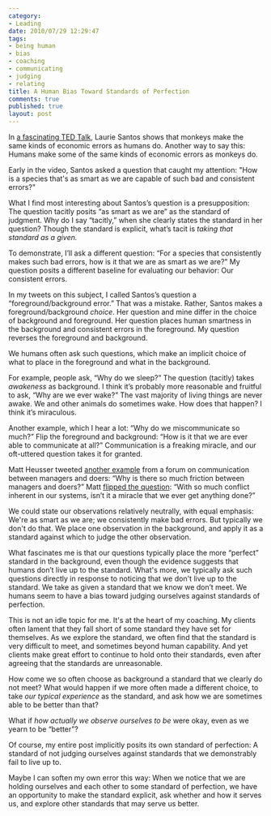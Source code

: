 ```yaml
--- 
category: 
- Leading
date: 2010/07/29 12:29:47
tags: 
- being human
- bias
- coaching
- communicating
- judging
- relating
title: A Human Bias Toward Standards of Perfection
comments: true
published: true
layout: post
---
```


<p>In <a href="http://www.ted.com/talks/laurie_santos.html">a fascinating TED Talk</a>, Laurie Santos shows that monkeys make the same kinds of economic errors as humans do. Another way to say this: Humans make some of the same kinds of economic errors as monkeys do.</p>

<p>Early in the video, Santos asked a question that caught my attention: "How is a species that's as smart as we are capable of such bad and consistent errors?"</p>

<p>What I find most interesting about Santos’s question is a presupposition: The question tacitly posits “as smart as we are” as the standard of judgment. Why do I say “tacitly,” when she clearly states the standard in her question? Though the standard is explicit, what’s tacit is <em>taking that standard as a given.</em></p>

<p>To demonstrate, I’ll ask a different question: “For a species that consistently makes such bad errors, how is it that we are as smart as we are?” My question posits a different baseline for evaluating our behavior: Our consistent errors.</p>

<p>In my tweets on this subject, I called Santos’s question a “foreground/background error.” That was a mistake. Rather, Santos makes a foreground/background <em>choice</em>. Her question and mine differ in the choice of background and foreground. Her question places human smartness in the background and consistent errors in the foreground. My question reverses the foreground and background.</p>

<p>We humans often ask such questions, which make an implicit choice of what to place in the foreground and what in the background.</p>

<p>For example, people ask, “Why do we sleep?” The question (tacitly) takes <em>awakeness</em> as background. I think it’s probably more reasonable and fruitful to ask, “Why are we ever wake?” The vast majority of living things are never awake. We and other animals do sometimes wake. How does that happen? I think it’s miraculous.</p>

<p>Another example, which I hear a lot: “Why do we miscommunicate so much?” Flip the foreground and background: “How is it that we are ever able to communicate at all?”  Communication is a freaking miracle, and our oft-uttered question takes it for granted.</p>

<p>Matt Heusser tweeted <a href="http://twitter.com/mheusser/status/19842480608">another example</a> from a forum on communication between managers and doers: “Why is there so much friction between managers and doers?” Matt <a href="http://twitter.com/mheusser/status/19842514450">flipped the question</a>: “With so much conflict inherent in our systems, isn’t it a miracle that we ever get anything done?”</p>

<p>We could state our observations relatively neutrally, with equal emphasis: We're as smart as we are; we consistently make bad errors. But typically we don't do that. We place one observation in the background, and apply it as a standard against which to judge the other observation.</p>

<p>What fascinates me is that our questions typically place the more “perfect” standard in the background, even though the evidence suggests that humans don’t live up to the standard. What's more, we typically ask such questions directly in response to noticing that we don't live up to the standard. We take as given a standard that we know we don’t meet. We humans seem to have a bias toward judging ourselves against standards of perfection.</p>

<p>This is not an idle topic for me. It's at the heart of my coaching. My clients often lament that they fall short of some standard they have set for themselves. As we explore the standard, we often find that the standard is very difficult to meet, and sometimes beyond human capability. And yet clients make great effort to continue to hold onto their standards, even after agreeing that the standards are unreasonable.</p>

<p>How come we so often choose as background a standard that we clearly do not meet? What would happen if we more often made a different choice, to take <em>our typical experience</em> as the standard, and ask how we are sometimes able to be better than that?</p>

<p>What if <em>how actually we observe ourselves to be</em> were okay, even as we yearn to be “better”?</p>

<p>Of course, my entire post implicitly posits its own standard of perfection: A standard of not judging ourselves against standards that we demonstrably fail to live up to.</p>

<p>Maybe I can soften my own error this way: When we notice that we are holding ourselves and each other to some standard of perfection, we have an opportunity to make the standard explicit, ask whether and how it serves us, and explore other standards that may serve us better.</p>
